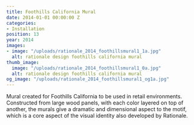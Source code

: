 ```yaml
---
title: Foothills California Mural
date: 2014-01-01 00:00:00 Z
categories:
- Installation
position: 13
year: 2014
images:
- image: "/uploads/rationale_2014_foothillsmural1_1a.jpg"
  alt: rationale design foothills california mural
thumb_image:
  image: "/uploads/rationale_2014_foothillsmural1_0a.jpg"
  alt: rationale design foothills california mural
og_image: "/uploads/rationale_2014_foothillsmural1_og1a.jpg"
---
```


Mural created for Foothills California to be used in retail environments. Constructed from large wood panels, with each color layered on top of another, the murals give a dramatic and dimensional aspect to the motif, which is a core aspect of the visual identity also developed by Rationale.